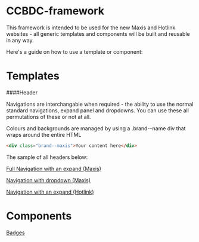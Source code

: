 # CCBDC-framework

This framework is intended to be used for the new Maxis and Hotlink websites - all generic templates and components will be built and reusable in any way.

Here's a guide on how to use a template or component:


Templates
======

####Header

Navigations are interchangable when required - the ability to use the normal standard navigations, expand panel and dropdowns. You can use these all permutations of these or not at all.

Colours and backgrounds are managed by using a .brand--name div that wraps around the entire HTML

```HTML
<div class="brand--maxis">Your content here</div>
```

The sample of all headers below:

[Full Navigation with an expand (Maxis)](navigation-full.php)

[Navigation with dropdown (Maxis)](navigation-dropdown.php)

[Navigation with an expand (Hotlink)](navigation-hotlink.php)

Components
======
[Badges](readme/badges.md)
